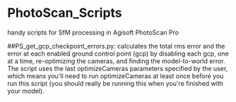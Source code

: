 # PhotoScan_Scripts
handy scripts for SfM processing in Agisoft PhotoScan Pro

##PS_get_gcp_checkpoint_errors.py: 
calculates the total rms error and the error at each enabled ground control point
(gcp) by disabling each gcp, one at a time, re-optimizing the cameras, and finding the
model-to-world error. The script uses the last optimizeCameras parameters specified
by the user, which means you'll need to run optimizeCameras at least once before you 
run this script (you should really be running this when you're finished with your 
model).

